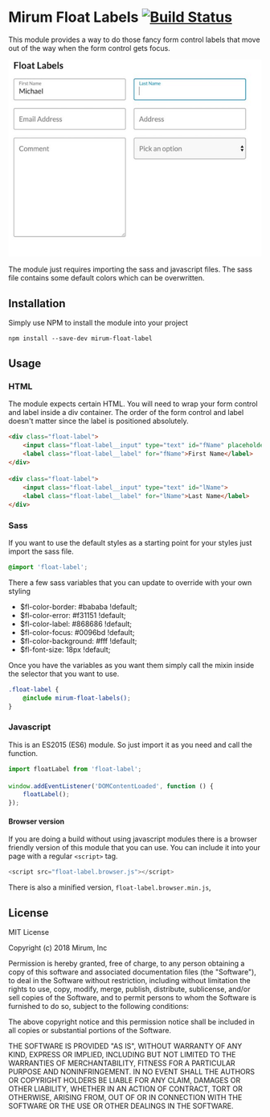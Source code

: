 # Mirum Float Labels [![Build Status](https://travis-ci.org/mturnwall/mirum-float-labels.svg?branch=master)](https://travis-ci.org/mturnwall/mirum-float-labels)

This module provides a way to do those fancy form control labels that move out of the way when the form control gets focus.

![float-label example image](float_label_example.jpg)

The module just requires importing the sass and javascript files. The sass file contains some default colors which can be overwritten.

## Installation

Simply use NPM to install the module into your project

```
npm install --save-dev mirum-float-label
```

## Usage

### HTML

The module expects certain HTML. You will need to wrap your form control and label inside a div container. The order of the form control and label doesn't matter since the label is positioned absolutely.

```html
<div class="float-label">
    <input class="float-label__input" type="text" id="fName" placeholder="First Name">
    <label class="float-label__label" for="fName">First Name</label>
</div>

<div class="float-label">
    <input class="float-label__input" type="text" id="lName">
    <label class="float-label__label" for="lName">Last Name</label>
</div>
```

### Sass

If you want to use the default styles as a starting point for your styles just import the sass file.

```scss
@import 'float-label';
```

There a few sass variables that you can update to override with your own styling

* $fl-color-border: #bababa !default;
* $fl-color-error: #f31151 !default;
* $fl-color-label: #868686 !default;
* $fl-color-focus: #0096bd !default;
* $fl-color-background: #fff !default;
* $fl-font-size: 18px !default;

Once you have the variables as you want them simply call the mixin inside the selector that you want to use.

```scss
.float-label {
    @include mirum-float-labels();
}
```

### Javascript

This is an ES2015 (ES6) module. So just import it as you need and call the function.

```javascript
import floatLabel from 'float-label';

window.addEventListener('DOMContentLoaded', function () {
    floatLabel();
});
```

#### Browser version

If you are doing a build without using javascript modules there is a browser friendly version of this module that you can use. You can include it into your page with a regular `<script>` tag.

```javascript
<script src="float-label.browser.js"></script>
```

There is also a minified version, `float-label.browser.min.js`,

## License

MIT License

Copyright (c) 2018 Mirum, Inc

Permission is hereby granted, free of charge, to any person obtaining a copy
of this software and associated documentation files (the "Software"), to deal
in the Software without restriction, including without limitation the rights
to use, copy, modify, merge, publish, distribute, sublicense, and/or sell
copies of the Software, and to permit persons to whom the Software is
furnished to do so, subject to the following conditions:

The above copyright notice and this permission notice shall be included in all
copies or substantial portions of the Software.

THE SOFTWARE IS PROVIDED "AS IS", WITHOUT WARRANTY OF ANY KIND, EXPRESS OR
IMPLIED, INCLUDING BUT NOT LIMITED TO THE WARRANTIES OF MERCHANTABILITY,
FITNESS FOR A PARTICULAR PURPOSE AND NONINFRINGEMENT. IN NO EVENT SHALL THE
AUTHORS OR COPYRIGHT HOLDERS BE LIABLE FOR ANY CLAIM, DAMAGES OR OTHER
LIABILITY, WHETHER IN AN ACTION OF CONTRACT, TORT OR OTHERWISE, ARISING FROM,
OUT OF OR IN CONNECTION WITH THE SOFTWARE OR THE USE OR OTHER DEALINGS IN THE
SOFTWARE.

